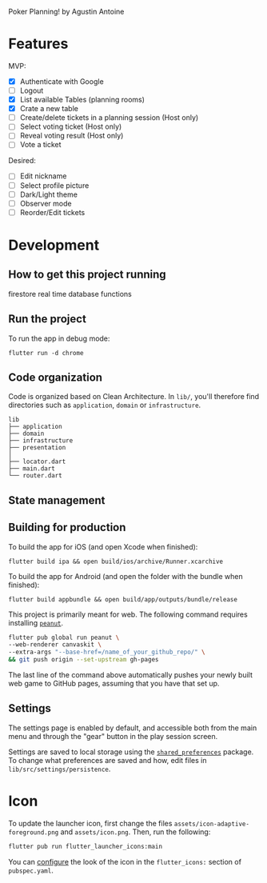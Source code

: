 Poker Planning! by Agustin Antoine

# Features

MVP:
- [x] Authenticate with Google
- [ ] Logout
- [x] List available Tables (planning rooms)
- [x] Crate a new table
- [ ] Create/delete tickets in a planning session (Host only)
- [ ] Select voting ticket (Host only)
- [ ] Reveal voting result (Host only)
- [ ] Vote a ticket

Desired:
- [ ] Edit nickname
- [ ] Select profile picture
- [ ] Dark/Light theme
- [ ] Observer mode
- [ ] Reorder/Edit tickets

# Development

## How to get this project running

firestore
real time database
functions

## Run the project

To run the app in debug mode:
```shell
flutter run -d chrome
```

## Code organization

Code is organized based on Clean Architecture.
In `lib/`, you'll therefore find directories such as `application`,
`domain` or `infrastructure`. 

```text
lib
├── application
├── domain
├── infrastructure
├── presentation
│
├── locator.dart
├── main.dart
└── router.dart
```

## State management

## Building for production

To build the app for iOS (and open Xcode when finished):

```shell
flutter build ipa && open build/ios/archive/Runner.xcarchive
```

To build the app for Android (and open the folder with the bundle when finished):

```shell
flutter build appbundle && open build/app/outputs/bundle/release
```

This project is primarily meant for web. The following command requires installing
[`peanut`](https://pub.dev/packages/peanut/install).

```bash
flutter pub global run peanut \
--web-renderer canvaskit \
--extra-args "--base-href=/name_of_your_github_repo/" \
&& git push origin --set-upstream gh-pages
```

The last line of the command above automatically pushes
your newly built web game to GitHub pages, assuming that you have
that set up.

## Settings

The settings page is enabled by default, and accessible both
from the main menu and through the "gear" button in the play session screen.

Settings are saved to local storage using the 
[`shared_preferences`](https://pub.dev/packages/shared_preferences)
package.
To change what preferences are saved and how, edit files in
`lib/src/settings/persistence`.


# Icon

To update the launcher icon, first change the files
`assets/icon-adaptive-foreground.png` and `assets/icon.png`.
Then, run the following:

```bash
flutter pub run flutter_launcher_icons:main
```

You can [configure](https://github.com/fluttercommunity/flutter_launcher_icons#book-guide)
the look of the icon in the `flutter_icons:` section of `pubspec.yaml`.